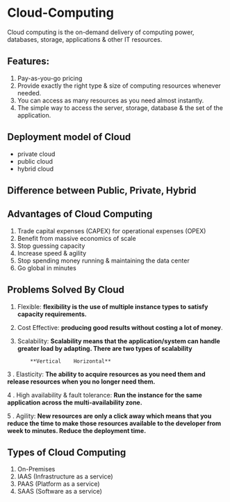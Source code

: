 # Cloud-Computing


Cloud computing is the on-demand delivery of computing power, databases, storage, applications & other IT resources.

## Features:

1. Pay-as-you-go pricing
2. Provide exactly the right type & size of computing resources whenever needed.
3. You can access as many resources as you need almost instantly.
4. The simple way to access the server, storage, database & the set of the application.

## Deployment model of Cloud

- private cloud
- public cloud
- hybrid cloud


## Difference between Public, Private, Hybrid

## Advantages of Cloud Computing

1. Trade capital expenses (CAPEX) for operational expenses (OPEX)
2. Benefit from massive economics of scale
3. Stop guessing capacity
4. Increase speed & agility
5. Stop spending money running & maintaining the data center
6. Go global in minutes

## Problems Solved By Cloud

1. Flexible: **flexibility is the use of multiple instance types to satisfy capacity requirements.** 
2. Cost Effective: **producing good results without costing a lot of money**.
3. Scalability: **Scalability means that the application/system can handle greater load by adapting. There are two types of scalability** 

           **Vertical    Horizontal**

3 . Elasticity: **The ability to acquire resources as you need them and release resources when you no longer need them.**

4 .  High availability & fault tolerance: **Run the instance for the same application across the multi-availability zone.**

5 . Agility: **New resources are only a click away which means that you reduce the time to make those resources available to the developer from week to minutes. Reduce the deployment time.**

## Types of Cloud Computing

1. On-Premises 
2. IAAS (Infrastructure as a service)
3. PAAS (Platform as a service)
4. SAAS (Software as a service)

